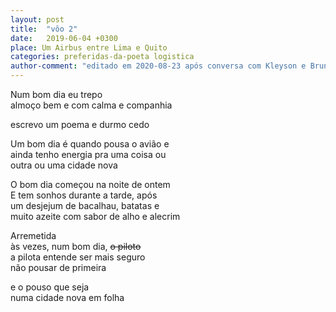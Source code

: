 ```yaml
---
layout: post
title:  "vôo 2"
date:   2019-06-04 +0300
place: Um Airbus entre Lima e Quito
categories: preferidas-da-poeta logistica
author-comment: "editado em 2020-08-23 após conversa com Kleyson e Brunella"
---
```


Num bom dia eu trepo  
almoço bem e com calma e companhia  
<!--more-->
escrevo um poema e durmo cedo  

Um bom dia é quando pousa o avião e  
ainda tenho energia pra uma coisa ou  
outra ou uma cidade nova  

O bom dia começou na noite de ontem  
E tem sonhos durante a tarde, após  
um desjejum de bacalhau, batatas e  
muito azeite com sabor de alho e alecrim  

Arremetida  
às vezes, num bom dia, ~~o piloto~~  
a pilota entende ser mais seguro  
não pousar de primeira  

e o pouso que seja  
numa cidade nova em folha  
